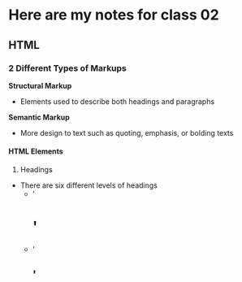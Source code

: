 # Here are my notes for class 02

## HTML 

### 2 Different Types of Markups 

**Structural Markup** 

  - Elements used to describe both headings and paragraphs 

**Semantic Markup**

  - More design to text such as quoting, emphasis, or bolding texts

#### HTML Elements 

1. Headings 
  - There are six different levels of headings
    - '<h1>'
    - '<h2>'